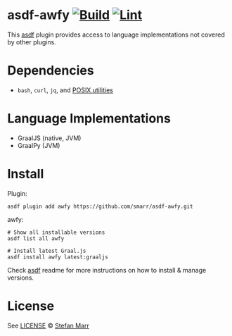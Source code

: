 # asdf-awfy [![Build](https://github.com/smarr/asdf-awfy/actions/workflows/build.yml/badge.svg)](https://github.com/smarr/asdf-awfy/actions/workflows/build.yml) [![Lint](https://github.com/smarr/asdf-awfy/actions/workflows/lint.yml/badge.svg)](https://github.com/smarr/asdf-awfy/actions/workflows/lint.yml)

This [asdf](https://asdf-vm.com) plugin provides access to language implementations not covered by other plugins.

# Dependencies

- `bash`, `curl`, `jq`, and [POSIX utilities](https://pubs.opengroup.org/onlinepubs/9699919799/idx/utilities.html)

# Language Implementations

- GraalJS (native, JVM)
- GraalPy (JVM)

# Install

Plugin:

```shell
asdf plugin add awfy https://github.com/smarr/asdf-awfy.git
```

awfy:

```shell
# Show all installable versions
asdf list all awfy

# Install latest Graal.js
asdf install awfy latest:graaljs
```

Check [asdf](https://github.com/asdf-vm/asdf) readme for more instructions on how to install & manage versions.

# License

See [LICENSE](LICENSE) © [Stefan Marr](https://github.com/smarr/)
